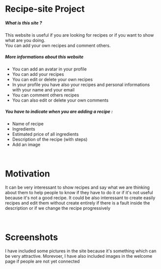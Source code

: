 <h1>Recipe-site Project</h1>

<h5>What is this site ?</h5>
<p>This website is useful if you are looking for recipes or if you want to show what are you doing.
	<br>
You can add your own recipes and comment others.</p>

<h5>More informations about this website</h5>
<ul>
<li>You can add an avatar in your profile</li>
  <li>You can add your recipes</li>
  <li>You can edit or delete your own recipes</li>
  <li>In your profile you have also your recipes and personal informations with your name and your email</li>
  <li>You can comment others recipes</li>
  <li>You can also edit or delete your own comments</li>
</ul>

<h5>You have to indicate when you are adding a recipe :</h5>
<ul>
	<li>Name of recipe</li>
	<li>Ingredients</li>
	<li>Estimated price of all ingredients</li>
	<li>Description of the recipe (with steps)</li>
	<li>Add an image</li>
</ul>

<br>

<h1>Motivation</h1>
<p>It can be very interessant to show recipes and say what we are thinking about them to help people to know if they have to do it or if it's not useful because it's not a good recipe. It could be also interessant to create easily recipes and edit them without create entirely if there is a fault inside the description or if we change the recipe progressively</p>

<br>

<h1>Screenshots</h1>
<p>I have included some pictures in the site because it's something which can be very attractive. Morevoer, I have also included images in the welcome page if people are not yet connected</p>